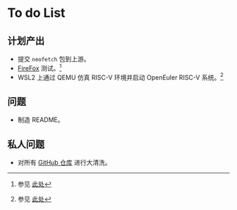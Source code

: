 # To do List

## 计划产出

- 提交 `neofetch` 包到上游。
- [FireFox](https://support.mozilla.org) 测试。[^1]
- WSL2 上通过 QEMU 仿真 RISC-V 环境并启动 OpenEuler RISC-V 系统。[^2]

## 问题

- 制造 README。

## 私人问题

- 对所有 [GitHub 仓库](https://github.com/ArielHeleneto?tab=repositories) 进行大清洗。

[^1]: 参见 [此处](https://github.com/YunxiangLuo/testing/blob/main/Firefox/README.md)
[^2]: 参见 [此处](https://github.com/openeuler-mirror/RISC-V/blob/master/doc/tutorials/vm-qemu-oErv.md)
